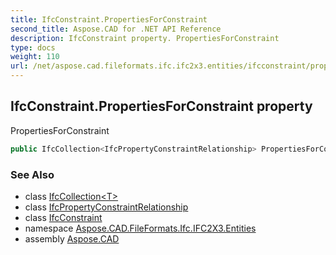 ```yaml
---
title: IfcConstraint.PropertiesForConstraint
second_title: Aspose.CAD for .NET API Reference
description: IfcConstraint property. PropertiesForConstraint
type: docs
weight: 110
url: /net/aspose.cad.fileformats.ifc.ifc2x3.entities/ifcconstraint/propertiesforconstraint/
---
```

## IfcConstraint.PropertiesForConstraint property

PropertiesForConstraint

```csharp
public IfcCollection<IfcPropertyConstraintRelationship> PropertiesForConstraint { get; }
```

### See Also

* class [IfcCollection&lt;T&gt;](../../../aspose.cad.fileformats.ifc/ifccollection-1/)
* class [IfcPropertyConstraintRelationship](../../ifcpropertyconstraintrelationship/)
* class [IfcConstraint](../)
* namespace [Aspose.CAD.FileFormats.Ifc.IFC2X3.Entities](../../ifcconstraint/)
* assembly [Aspose.CAD](../../../)


